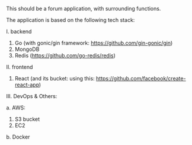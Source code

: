 This should be a forum application, with surrounding functions.

The application is based on the following tech stack:

I. backend

1. Go (with gonic/gin framework: https://github.com/gin-gonic/gin)
2. MongoDB
3. Redis (https://github.com/go-redis/redis)

II. frontend

1. React (and its bucket: using this: https://github.com/facebook/create-react-app)

III. DevOps & Others:

a. AWS:

1. S3 bucket
2. EC2

b. Docker


